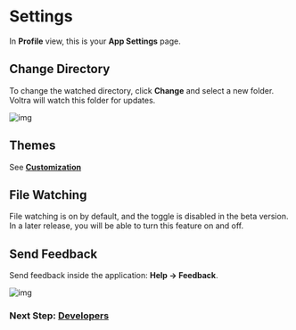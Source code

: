 # Settings

In **Profile** view, this is your **App Settings** page.

## Change Directory

To change the watched directory, click **Change** and select a new folder. Voltra will watch this folder for updates.

![img](/screenshots/9_settings-4.jpg)

## Themes

See **[Customization](https://voltra.co/docs/customization/)**

## File Watching

File watching is on by default, and the toggle is disabled in the beta version. In a later release, you will be able to turn this feature on and off.

## Send Feedback

Send feedback inside the application: **Help -> Feedback**.

![img](/screenshots/11_dialog-1.jpg)

### Next Step: **[Developers](https://voltra.co/docs/developers/)**
